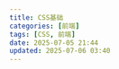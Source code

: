 ```yaml
---
title: CSS基础
categories: [前端]
tags: [CSS, 前端]
date: 2025-07-05 21:44
updated: 2025-07-06 03:40
---
```

